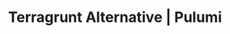 ---
title: "Terragrunt Alternative | Pulumi"
meta_desc: Infrastructure as Code in any programming language. Manage infrastructure at scale without the complexity of wrapper tools.
layout: gads-template
block_external_search_index: true

heading: "Terragrunt Alternative"
subheading: |
    Pulumi is a free, open source infrastructure as code tool, and works best with Pulumi Cloud to
    make managing infrastructure secure, reliable, and hassle-free.

overview:
    title: Infrastructure as Code<br/>in any Programming Language
    description: |
        Looking for a Terragrunt alternative? Pulumi Cloud provides native support for managing infrastructure at scale using programming languages you know and love, without needing wrapper tools or complex configuration management.

key_features_above:
    items:
        - title: "Scale infrastructure natively without wrapper tools"
          sub_title: "Pulumi Infrastructure as Code Engine"
          description:
            Author infrastructure as code (IaC) using programming languages you know and love – including TypeScript/JavaScript, Python, Go, C#, Java, and YAML. Built-in support for stacks, configuration, and environments eliminates the need for wrapper tools.
          image: "/images/product/pulumi-iac-code.png"
          button:
            text: "Try Pulumi Cloud for FREE"
            link: "https://app.pulumi.com/signup?utm_source=gads-terragrunt"
          features:
              - title: Native stack management
                description: |
                    Manage multiple environments and configurations natively with Pulumi stacks, no wrapper tools needed.
                icon: code
                color: yellow
              - title: DRY infrastructure code
                description: |
                    Use real programming languages to create reusable components and eliminate code duplication naturally.
                icon: global
                color: yellow
              - title: Built-in state management
                description: |
                    Secure, reliable state management with automatic locking and encryption, no extra tooling required.
                icon: eye
                color: yellow
        
key_features:
    title: Key features
    items:
        - title: "Manage multiple environments with native stack support"
          sub_title: "Pulumi Stacks"
          description: |
            Deploy the same infrastructure code to multiple environments using Pulumi's native stack feature. Each stack maintains its own state and configuration, making it easy to manage dev, staging, and production environments.
          ide:
            - title: index.ts
              language: typescript
              code: |
                import * as pulumi from "@pulumi/pulumi";
                import * as aws from "@pulumi/aws";

                // Get configuration for the current stack
                const config = new pulumi.Config();
                const environment = pulumi.getStack();
                const instanceSize = config.require("instanceSize");

                // Create infrastructure that adapts to the environment
                const vpc = new aws.ec2.Vpc(`vpc-${environment}`, {
                    cidrBlock: config.get("vpcCidr") || "10.0.0.0/16",
                    enableDnsHostnames: true,
                    tags: {
                        Environment: environment,
                        ManagedBy: "Pulumi",
                    },
                });

                // Create different resources based on environment
                const instance = new aws.ec2.Instance(`web-${environment}`, {
                    instanceType: instanceSize,
                    ami: config.require("amiId"),
                    subnetId: vpc.publicSubnetIds[0],
                    tags: {
                        Environment: environment,
                        Name: `web-server-${environment}`,
                    },
                });

                // Export outputs
                export const vpcId = vpc.id;
                export const instanceId = instance.id;
            - title: __main__.py
              language: python
              code: |
                import pulumi
                from pulumi import Config
                import pulumi_aws as aws

                # Get configuration for the current stack
                config = Config()
                environment = pulumi.get_stack()
                instance_size = config.require("instanceSize")

                # Create infrastructure that adapts to the environment
                vpc = aws.ec2.Vpc(f"vpc-{environment}",
                    cidr_block=config.get("vpcCidr") or "10.0.0.0/16",
                    enable_dns_hostnames=True,
                    tags={
                        "Environment": environment,
                        "ManagedBy": "Pulumi",
                    })

                # Create different resources based on environment
                instance = aws.ec2.Instance(f"web-{environment}",
                    instance_type=instance_size,
                    ami=config.require("amiId"),
                    subnet_id=vpc.public_subnet_ids[0],
                    tags={
                        "Environment": environment,
                        "Name": f"web-server-{environment}",
                    })

                # Export outputs
                pulumi.export("vpcId", vpc.id)
                pulumi.export("instanceId", instance.id)
            - title: main.go
              language: go
              code: |
                    package main

                    import (
                      "fmt"
                      "github.com/pulumi/pulumi-aws/sdk/v6/go/aws/ec2"
                      "github.com/pulumi/pulumi/sdk/v3/go/pulumi"
                      "github.com/pulumi/pulumi/sdk/v3/go/pulumi/config"
                    )

                    func main() {
                      pulumi.Run(func(ctx *pulumi.Context) error {
                        // Get configuration for the current stack
                        cfg := config.New(ctx, "")
                        environment := ctx.Stack()
                        instanceSize := cfg.Require("instanceSize")

                        // Create infrastructure that adapts to the environment
                        vpc, err := ec2.NewVpc(ctx, fmt.Sprintf("vpc-%s", environment), &ec2.VpcArgs{
                          CidrBlock:           pulumi.String(cfg.Get("vpcCidr")),
                          EnableDnsHostnames:  pulumi.Bool(true),
                          Tags: pulumi.StringMap{
                            "Environment": pulumi.String(environment),
                            "ManagedBy":   pulumi.String("Pulumi"),
                          },
                        })
                        if err != nil {
                          return err
                        }

                        // Create different resources based on environment
                        instance, err := ec2.NewInstance(ctx, fmt.Sprintf("web-%s", environment), &ec2.InstanceArgs{
                          InstanceType: pulumi.String(instanceSize),
                          Ami:          pulumi.String(cfg.Require("amiId")),
                          SubnetId:     vpc.PublicSubnetIds.Index(pulumi.Int(0)),
                          Tags: pulumi.StringMap{
                            "Environment": pulumi.String(environment),
                            "Name":        pulumi.Sprintf("web-server-%s", environment),
                          },
                        })
                        if err != nil {
                          return err
                        }

                        // Export outputs
                        ctx.Export("vpcId", vpc.ID())
                        ctx.Export("instanceId", instance.ID())
                        return nil
                      })
                    }
            - title: MyStack.cs
              language: csharp
              code: |
                using System.Collections.Generic;
                using Pulumi;
                using Pulumi.Aws.Ec2;

                await Deployment.RunAsync(() =>
                {
                  // Get configuration for the current stack
                  var config = new Config();
                  var environment = Deployment.Instance.StackName;
                  var instanceSize = config.Require("instanceSize");

                  // Create infrastructure that adapts to the environment
                  var vpc = new Vpc($"vpc-{environment}", new VpcArgs
                  {
                    CidrBlock = config.Get("vpcCidr") ?? "10.0.0.0/16",
                    EnableDnsHostnames = true,
                    Tags = new Dictionary<string, string>
                    {
                      ["Environment"] = environment,
                      ["ManagedBy"] = "Pulumi"
                    }
                  });

                  // Create different resources based on environment
                  var instance = new Instance($"web-{environment}", new InstanceArgs
                  {
                    InstanceType = instanceSize,
                    Ami = config.Require("amiId"),
                    SubnetId = vpc.PublicSubnetIds.Apply(ids => ids[0]),
                    Tags = new Dictionary<string, string>
                    {
                      ["Environment"] = environment,
                      ["Name"] = $"web-server-{environment}"
                    }
                  });

                  // Export outputs
                  return new Dictionary<string, object?>
                  {
                    ["vpcId"] = vpc.Id,
                    ["instanceId"] = instance.Id
                  };
                });
            - title: Main.Java
              language: java
              code: |
                import com.pulumi.Context;
                import com.pulumi.Pulumi;
                import com.pulumi.Config;
                import com.pulumi.aws.ec2.Vpc;
                import com.pulumi.aws.ec2.VpcArgs;
                import com.pulumi.aws.ec2.Instance;
                import com.pulumi.aws.ec2.InstanceArgs;

                public class App {
                    public static void main(String[] args) {
                        Pulumi.run(App::stack);
                    }

                    private static void stack(Context ctx) {
                    // Get configuration for the current stack
                    var config = ctx.config();
                    var environment = ctx.stackName();
                    var instanceSize = config.require("instanceSize");

                    // Create infrastructure that adapts to the environment
                    var vpc = new Vpc(String.format("vpc-%s", environment), VpcArgs.builder()
                        .cidrBlock(config.get("vpcCidr").orElse("10.0.0.0/16"))
                        .enableDnsHostnames(true)
                        .tags(Map.of(
                            "Environment", environment,
                            "ManagedBy", "Pulumi"
                        ))
                        .build());

                    // Create different resources based on environment
                    var instance = new Instance(String.format("web-%s", environment), InstanceArgs.builder()
                        .instanceType(instanceSize)
                        .ami(config.require("amiId"))
                        .subnetId(vpc.publicSubnetIds().applyValue(ids -> ids.get(0)))
                        .tags(Map.of(
                            "Environment", environment,
                            "Name", String.format("web-server-%s", environment)
                        ))
                        .build());

                    // Export outputs
                    ctx.export("vpcId", vpc.id());
                    ctx.export("instanceId", instance.id());
                  }
                }
            - title: Pulumi.yaml
              language: yaml
              code: |
                config:
                  instanceSize:
                    type: string
                  amiId:
                    type: string
                  vpcCidr:
                    type: string
                    default: "10.0.0.0/16"
                
                resources:
                  vpc:
                    type: aws:ec2:Vpc
                    properties:
                      cidrBlock: ${vpcCidr}
                      enableDnsHostnames: true
                      tags:
                        Environment: ${pulumi.stack}
                        ManagedBy: Pulumi
                  
                  webInstance:
                    type: aws:ec2:Instance
                    properties:
                      instanceType: ${instanceSize}
                      ami: ${amiId}
                      subnetId: ${vpc.publicSubnetIds[0]}
                      tags:
                        Environment: ${pulumi.stack}
                        Name: web-server-${pulumi.stack}
                
                outputs:
                  vpcId: ${vpc.id}
                  instanceId: ${webInstance.id}
          button:
            text: "Try Pulumi Cloud for FREE"
            link: "https://app.pulumi.com/signup?utm_source=gads-terragrunt"
          features:
              - title: Native multi-environment support
                description: |
                    Manage dev, staging, and production with built-in stack support, no wrapper tools needed.
              - title: Configuration management
                description: |
                    Built-in configuration system with secrets encryption, environment variables, and stack-specific settings.
              - title: Remote backend locking
                description: |
                    Automatic state locking prevents concurrent modifications without additional tooling.

        - title: "Eliminate code duplication with real programming languages"
          sub_title: "Component Resources"
          description: |
            Create reusable infrastructure components using real programming language features like functions, classes, and packages. Share components across teams through standard package managers.
          image: "/images/product/pulumi-cicd.png"
          button:
            text: "Try Pulumi Cloud for FREE"
            link: "https://app.pulumi.com/signup?utm_source=gads-terragrunt"
          features:
              - title: True code reusability
                description: |
                    Use functions, classes, and modules to create truly reusable infrastructure components.
              - title: Package management
                description: |
                    Distribute infrastructure components through npm, PyPI, NuGet, Maven, or Go modules.
              - title: Type safety
                description: |
                    Catch configuration errors at compile time with strongly-typed infrastructure code.

stats:
    title: Open source. Enterprise ready.
    description: |
        Pulumi's Infrastructure as Code CLI and SDK is an open-source project that's supported
        by an active community. We maintain a public roadmap and welcome feedback and contributions.
    community:
        number: "10,000s"
        description: of community members
    company:
        number: "1,000s"
        description: of companies
    integration:
        number: "170+"
        description: Cloud and service integrations

key_features_below:
    items:
        - title: "Enterprise-grade infrastructure management without the complexity"
          sub_title: "Pulumi Cloud"
          description: |
             A fully-managed service for Pulumi IaC that provides everything Terragrunt adds to Terraform, but natively integrated. Manage state, secrets, team collaboration, and compliance without wrapper tools or complex configurations.
          image: "/images/product/pulumi-cloud-iac-stylized-01.png"
          button:
            text: "Try Pulumi Cloud for FREE"
            link: "https://app.pulumi.com/signup?utm_source=gads-terragrunt"
          features:
              - title: Pulumi IaC
                description: |
                    Open-source IaC with native support for multiple environments, DRY principles, and remote state management.
              - title: Pulumi ESC
                description: |
                    Centralized secrets and configuration management across all environments and stacks.
              - title: Stack dependencies
                description: |
                    Reference outputs from one stack in another, enabling modular infrastructure architectures.
              - title: Drift detection
                description: |
                    Automatically detect when infrastructure has drifted from desired state.
              - title: Pulumi Automation API
                description: |
                    Build custom infrastructure automation workflows programmatically.
              - title: Stack policies
                description: |
                    Enforce governance and compliance policies across all stacks and environments.
              - title: Team collaboration
                description: |
                    Built-in RBAC, stack permissions, and collaborative features for teams.
              - title: Deployment orchestration
                description: |
                    Coordinate deployments across multiple stacks with deployment workflows.
              - title: Audit logs
                description: |
                    Complete audit trail of all infrastructure changes across all environments.

case_studies:
    title: Customers innovating with Pulumi Cloud
    items:
        - name: Atlassian
          link: /case-studies/atlassian/
          logo: atlassian
          description: |
            Developers reduced their time spent on maintenance by 50%.

        - name: Elkjop
          link: /case-studies/elkjop-nordic/
          logo: elkjop-nordic
          description: |
            Increased developers' agility and speed through platform engineering.

        - name: Starburst
          link: /blog/how-starburst-data-creates-infrastructure-automation-magic-with-code/
          logo: starburst
          description: |
            Increased velocity and speed, with deployments that are up to 3x faster.

        - name: BMW
          link: /case-studies/bmw/
          logo: bmw
          description: |
            Enabled developers to deploy across hybrid cloud environments.

        - name: Lemonade
          link: /case-studies/lemonade/
          logo: lemonade
          description: |
            Standardized infrastructure architectures with reusable components.

        - name: Snowflake
          link: /case-studies/snowflake/
          logo: snowflake
          description: |
            Built a multi-cloud, Kubernetes-based platform to standardize all deployments
---